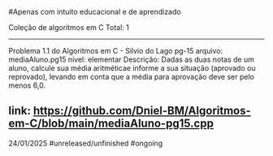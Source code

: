#Apenas com intuito educacional e de aprendizado

Coleção de algoritmos em C
Total: 1

---------------------------------------------------------
Problema 1.1 do Algoritmos em C - Silvio do Lago pg-15
arquivo: mediaAluno.pg15
nível: elementar
Descrição: Dadas as duas notas de um aluno, 
calcule sua média aritméticae informe a sua situação (aprovado ou reprovado), 
levando em conta que a média para aprovação deve ser pelo menos 6,0.

link: https://github.com/Dniel-BM/Algoritmos-em-C/blob/main/mediaAluno-pg15.cpp
----------------------------------------------------------

24/01/2025
#unreleased/unfinished
#ongoing



